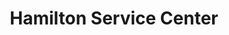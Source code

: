 ---
title: "Hamilton Service Center"
url: /havre-de-grace/hamilton-service-center/
shop: car repair
---
